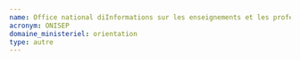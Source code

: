 ```yaml
---
name: Office national diInformations sur les enseignements et les professions
acronym: ONISEP
domaine_ministeriel: orientation
type: autre
---
```

